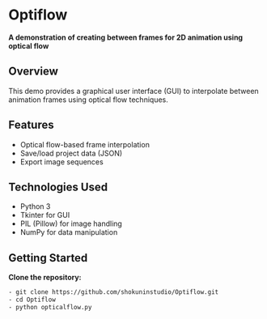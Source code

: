# Optiflow

**A demonstration of creating between frames for 2D animation using optical flow**

## Overview

This demo provides a graphical user interface (GUI) to interpolate between animation frames using optical flow techniques. 

## Features

- Optical flow-based frame interpolation
- Save/load project data (JSON)
- Export image sequences

## Technologies Used

- Python 3
- Tkinter for GUI
- PIL (Pillow) for image handling
- NumPy for data manipulation

## Getting Started

**Clone the repository:**
   ```bash
- git clone https://github.com/shokuninstudio/Optiflow.git
- cd Optiflow
- python opticalflow.py
